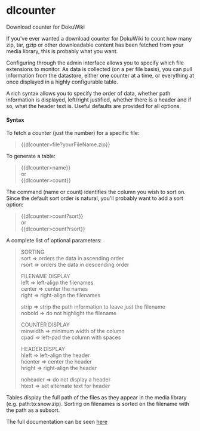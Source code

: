 # dlcounter
Download counter for DokuWiki

If you've ever wanted a download counter for DokuWiki to count how many zip, tar, gzip or other downloadable content has been fetched from your media library, this is probably what you want.

Configuring through the admin interface allows you to specify which file extensions to monitor. As data is collected (on a per file basis), you can pull information from the datastore, either one counter at a time, or everything at once displayed in a highly configurable table.

A rich syntax allows you to specify the order of data, whether path information is displayed, left/right justified, whether there is a header and if so, what the header text is. Useful defaults are provided for all options.

#### Syntax
To fetch a counter (just the number) for a specific file:  
>
>    {{dlcounter>file?yourFileName.zip}}  
>

To generate a table:  
>    {{dlcounter>name}}  
> or  
>    {{dlcounter>count}}


The command (name or count) identifies the column you wish to sort on. Since the default sort order is natural, you'll probably want to add a sort option:  
>   {{dlcounter>count?sort}}  
> or  
>    {{dlcounter>count?rsort}}  

A complete list of optional parameters:

> SORTING  
> sort  => orders the data in ascending order  
> rsort => orders the data in descending order  
>  
> FILENAME DISPLAY  
> left   => left-align the filenames  
> center => center the names  
> right  => right-align the filenames  
>   
> strip => strip the path information to leave just the filename  
> nobold => do not highlight the filename  
>   
> COUNTER DISPLAY  
> minwidth => minimum width of the column  
> cpad     => left-pad the column with spaces  
>   
> HEADER DISPLAY  
> hleft   => left-align the header  
> hcenter => center the header  
> hright  => right-align the header  
>   
> noheader => do not display a header  
> htext    => set alternate text for header  

Tables display the full path of the files as they appear in the media library (e.g. path:to:snow.zip). Sorting on filenames is sorted on the filename with the path as a subsort.

The full documentation can be seen [here](http://philip-p-ide.uk/doku.php/blog:articles:software:doku_dlcounter)
